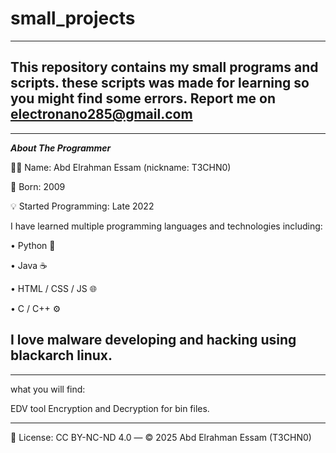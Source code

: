 # small_projects
---
This repository contains my small programs and scripts.
these scripts was made for learning so you might find
some errors. Report me on electronano285@gmail.com
---
---
***About The Programmer***

👨‍💻 Name: Abd Elrahman Essam (nickname: T3CHN0)

📍 Born: 2009

💡 Started Programming: Late 2022

I have learned multiple programming languages and technologies including:

• Python 🐍

• Java ☕

• HTML / CSS / JS 🌐

• C / C++ ⚙️

I love malware developing and hacking using blackarch linux.
---
---
what you will find:

EDV tool Encryption and Decryption for bin files.


---

📜 License: CC BY-NC-ND 4.0 — © 2025 Abd Elrahman Essam (T3CHN0)
